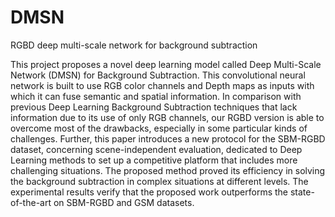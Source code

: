 # DMSN
RGBD deep multi-scale network for background subtraction

This project proposes a novel deep learning model called Deep Multi-Scale Network (DMSN) for Background Subtraction. This convolutional neural network is built to use RGB color channels and Depth maps as inputs with which it can fuse semantic and spatial information. In comparison with previous Deep Learning Background Subtraction techniques that lack information due to its use of only RGB channels, our RGBD version is able to overcome most of the drawbacks, especially in some particular kinds of challenges. Further, this paper introduces a new protocol for the SBM-RGBD dataset, concerning scene-independent evaluation, dedicated to Deep Learning methods to set up a competitive platform that includes more challenging situations. The proposed method proved its efficiency in solving the background subtraction in complex situations at different levels. The experimental results verify that the proposed work outperforms the state-of-the-art on SBM-RGBD and GSM datasets.
